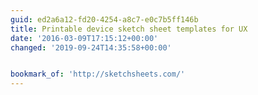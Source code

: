 ```yaml
---
guid: ed2a6a12-fd20-4254-a8c7-e0c7b5ff146b
title: Printable device sketch sheet templates for UX
date: '2016-03-09T17:15:12+00:00'
changed: '2019-09-24T14:35:58+00:00'


bookmark_of: 'http://sketchsheets.com/'
---
```




